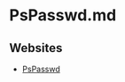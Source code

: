 # PsPasswd.md

## Websites

* [PsPasswd](https://learn.microsoft.com/en-us/sysinternals/downloads/pspasswd)
